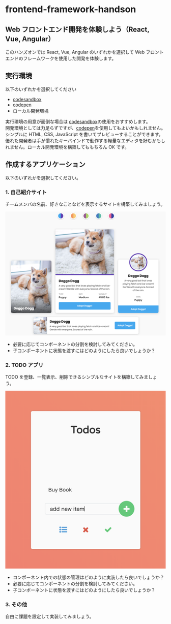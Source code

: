 # frontend-framework-handson

## Web フロントエンド開発を体験しよう（React, Vue, Angular）<br>

このハンズオンでは React, Vue, Angular のいずれかを選択して Web フロントエンドのフレームワークを使用した開発を体験します。

## 実行環境

以下のいずれかを選択してください

- [codesandbox](https://codesandbox.io/)
- [codepen](https://codepen.io/)
- ローカル開発環境

実行環境の用意が面倒な場合は [codesandbox](https://codesandbox.io/)の使用をおすすめします。<br>
開発環境としては力足らずですが、[codepen](https://codepen.io/)を使用してもよいかもしれません。シンプルに HTML, CSS, JavaScript を書いてプレビューすることができます。<br>
優れた開発者は手が慣れたキーバインドで動作する軽量なエディタを好むかもしれません。ローカル開発環境を構築してももちろん OK です。

## 作成するアプリケーション

以下のいずれかを選択してください。

### 1. 自己紹介サイト

チームメンバの名前、好きなことなどを表示するサイトを構築してみましょう。

![profile](./profile.png)

- 必要に応じてコンポーネントの分割を検討してみてください。
- 子コンポーネントに状態を渡すにはどのようにしたら良いでしょうか？

### 2. TODO アプリ

TODO を登録、一覧表示、削除できるシンプルなサイトを構築してみましょう。

![todo](./todo.png)

- コンポーネント内での状態の管理はどのように実装したら良いでしょうか？
- 必要に応じてコンポーネントの分割を検討してみてください。
- 子コンポーネントに状態を渡すにはどのようにしたら良いでしょうか？

### 3. その他

自由に課題を設定して実装してみましょう。

